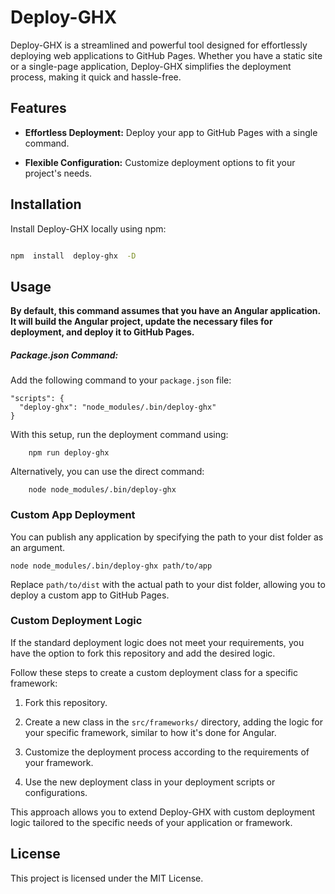 # Deploy-GHX

Deploy-GHX is a streamlined and powerful tool designed for effortlessly deploying web applications to GitHub Pages. Whether you have a static site or a single-page application, Deploy-GHX simplifies the deployment process, making it quick and hassle-free.

## Features

- **Effortless Deployment:** Deploy your app to GitHub Pages with a single command.

- **Flexible Configuration:** Customize deployment options to fit your project's needs.

## Installation

Install Deploy-GHX locally using npm:

```bash

npm  install  deploy-ghx  -D

```

## Usage

**By default, this command assumes that you have an Angular application. It will build the Angular project, update the necessary files for deployment, and deploy it to GitHub Pages.**

##### Package.json Command:

Add the following command to your `package.json` file:

```
"scripts": {
  "deploy-ghx": "node_modules/.bin/deploy-ghx"
}
```

With this setup, run the deployment command using:

```
    npm run deploy-ghx
```

Alternatively, you can use the direct command:

```
    node node_modules/.bin/deploy-ghx
```

### Custom App Deployment

You can publish any application by specifying the path to your dist folder as an argument.

```
node node_modules/.bin/deploy-ghx path/to/app
```

Replace `path/to/dist` with the actual path to your dist folder, allowing you to deploy a custom app to GitHub Pages.

### Custom Deployment Logic

If the standard deployment logic does not meet your requirements, you have the option to fork this repository and add the desired logic.

Follow these steps to create a custom deployment class for a specific framework:

1. Fork this repository.

2. Create a new class in the `src/frameworks/` directory, adding the logic for your specific framework, similar to how it's done for Angular.

3. Customize the deployment process according to the requirements of your framework.

4. Use the new deployment class in your deployment scripts or configurations.

This approach allows you to extend Deploy-GHX with custom deployment logic tailored to the specific needs of your application or framework.

## License

This project is licensed under the MIT License.
